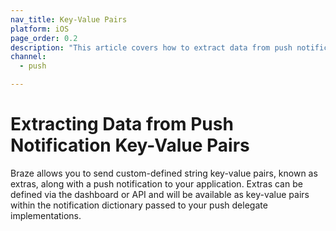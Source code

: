 ```yaml
---
nav_title: Key-Value Pairs
platform: iOS
page_order: 0.2
description: "This article covers how to extract data from push notification key-value pairs."
channel:
  - push

---
```


# Extracting Data from Push Notification Key-Value Pairs

Braze allows you to send custom-defined string key-value pairs, known as extras, along with a push notification to your application. Extras can be defined via the dashboard or API and will be available as key-value pairs within the notification dictionary passed to your push delegate implementations.